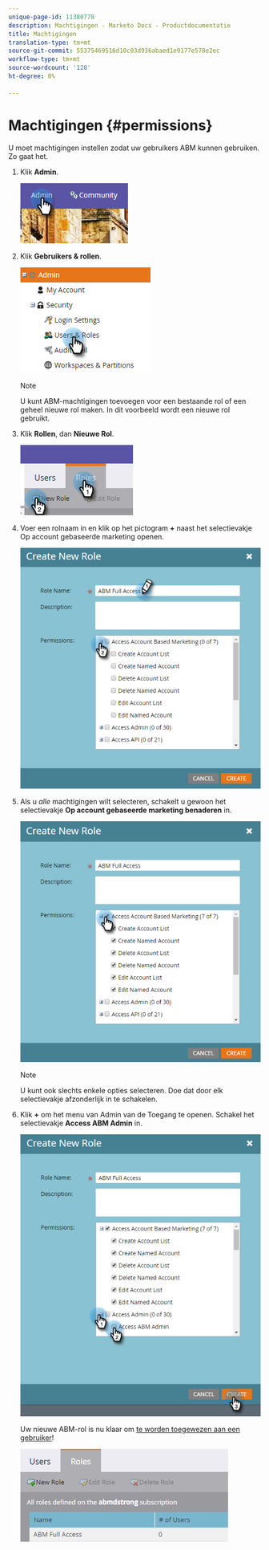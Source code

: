 ```yaml
---
unique-page-id: 11380778
description: Machtigingen - Marketo Docs - Productdocumentatie
title: Machtigingen
translation-type: tm+mt
source-git-commit: 55375469516d10c03d936abaed1e9177e578e2ec
workflow-type: tm+mt
source-wordcount: '128'
ht-degree: 0%

---
```



# Machtigingen {#permissions}

U moet machtigingen instellen zodat uw gebruikers ABM kunnen gebruiken. Zo gaat het.

1. Klik **Admin**.

   ![](assets/one-2.png)

1. Klik **Gebruikers &amp; rollen**.

   ![](assets/two-2.png)

   >[!NOTE]
   >
   >U kunt ABM-machtigingen toevoegen voor een bestaande rol of een geheel nieuwe rol maken. In dit voorbeeld wordt een nieuwe rol gebruikt.

1. Klik **Rollen**, dan **Nieuwe Rol**.

   ![](assets/three-2.png)

1. Voer een rolnaam in en klik op het pictogram **+** naast het selectievakje Op account gebaseerde marketing openen.

   ![](assets/four-1.png)

1. Als u _alle_ machtigingen wilt selecteren, schakelt u gewoon het selectievakje **Op account gebaseerde marketing benaderen** in.

   ![](assets/five-1.png)

   >[!NOTE]
   >
   >U kunt ook slechts enkele opties selecteren. Doe dat door elk selectievakje afzonderlijk in te schakelen.

1. Klik **+** om het menu van Admin van de Toegang te openen. Schakel het selectievakje **Access ABM Admin** in.

   ![](assets/six-1.png)

   Uw nieuwe ABM-rol is nu klaar om [te worden toegewezen aan een gebruiker](/help/marketo/product-docs/administration/users-and-roles/managing-user-roles-and-permissions.md#assign-roles-to-a-user)!

   ![](assets/seven.png)
